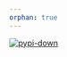 ```yaml
---
orphan: true
---
```


[![pypi-down](https://img.shields.io/pypi/dm/docsig.svg?logo=pypi&logoColor=aaaaaa&labelColor=333333)](https://img.shields.io/pypi/dm/docsig.svg?logo=pypi&logoColor=aaaaaa&labelColor=333333)
